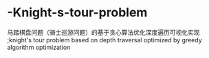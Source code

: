 # -Knight-s-tour-problem
马踏棋盘问题（骑士巡游问题）的基于贪心算法优化深度遍历可视化实现 ;knight's tour problem based on  depth traversal optimized by greedy algorithm optimization
